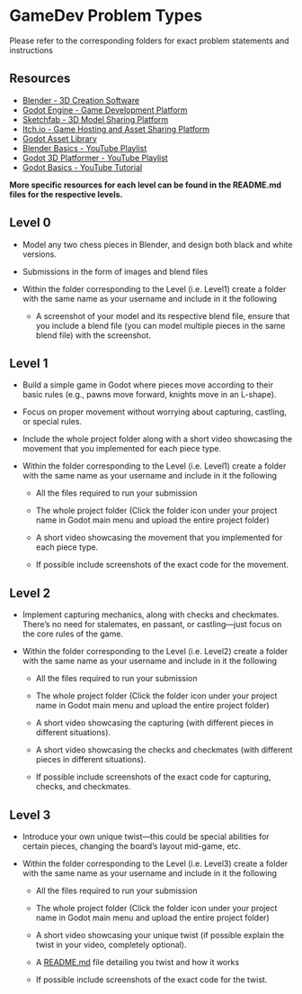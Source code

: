 # GameDev Problem Types
Please refer to the corresponding folders for exact problem statements and instructions

## Resources
+ [Blender - 3D Creation Software](https://www.blender.org/)
+ [Godot Engine - Game Development Platform](https://godotengine.org/)
+ [Sketchfab - 3D Model Sharing Platform](https://sketchfab.com/)
+ [Itch.io - Game Hosting and Asset Sharing Platform](https://itch.io/)
+ [Godot Asset Library](https://godotengine.org/asset-library/asset)
+ [Blender Basics - YouTube Playlist](https://www.youtube.com/watch?v=H3BcVxaRgVY&list=PL3GeP3YLZn5hhfaGRSmRia0OwPPMfJu0V)
+ [Godot 3D Platformer - YouTube Playlist](https://www.youtube.com/watch?v=CI-cVKuSD1s&list=PLda3VoSoc_TTp8Ng3C57spnNkOw3Hm_35)
+ [Godot Basics - YouTube Tutorial](https://youtu.be/LOhfqjmasi0?si=h_kvn9YZ7Aswq7hQ)
  
**More specific resources for each level can be found in the README.md files for the respective levels.**

## Level 0
- Model any two chess pieces in Blender, and design both black and white versions.
  
- Submissions in the form of images and blend files
  
- Within the folder corresponding to the Level (i.e. Level1) create a folder with the same name as your username and include in it the following
  + A screenshot of your model and its respective blend file, ensure that you include a blend file (you can model multiple pieces in the same blend file) with the screenshot.

## Level 1
- Build a simple game in Godot where pieces move according to their basic rules (e.g., pawns move forward, knights move in an L-shape).
- Focus on proper movement without worrying about capturing, castling, or special rules.
- Include the whole project folder along with a short video showcasing the movement that you implemented for each piece type. 
 
- Within the folder corresponding to the Level (i.e. Level1) create a folder with the same name as your username and include in it the following
  
  + All the files required to run your submission
    
  + The whole project folder (Click the folder icon under your project name in Godot main menu and upload the entire project folder)
  + A short video showcasing the movement that you implemented for each piece type.
  + If possible include screenshots of the exact code for the movement.

## Level 2
-  Implement capturing mechanics, along with checks and checkmates. There’s no need for stalemates, en passant, or castling—just focus on the core rules of the game.
  
- Within the folder corresponding to the Level (i.e. Level2) create a folder with the same name as your username and include in it the following
  
  + All the files required to run your submission
    
  + The whole project folder (Click the folder icon under your project name in Godot main menu and upload the entire project folder)
  + A short video showcasing the capturing (with different pieces in different situations).
  + A short video showcasing the checks and checkmates (with different pieces in different situations).
  + If possible include screenshots of the exact code for capturing, checks, and checkmates.

## Level 3
- Introduce your own unique twist—this could be special abilities for certain pieces, changing the board’s layout mid-game, etc.
    
- Within the folder corresponding to the Level (i.e. Level3) create a folder with the same name as your username and include in it the following
  
  + All the files required to run your submission
       
  + The whole project folder (Click the folder icon under your project name in Godot main menu and upload the entire project folder) 
  + A short video showcasing your unique twist (if possible explain the twist in your video, completely optional).
  + A [README.md](https://docs.github.com/en/get-started/writing-on-github/getting-started-with-writing-and-formatting-on-github/quickstart-for-writing-on-github) file detailing you twist and how it works
  + If possible include screenshots of the exact code for the twist.

